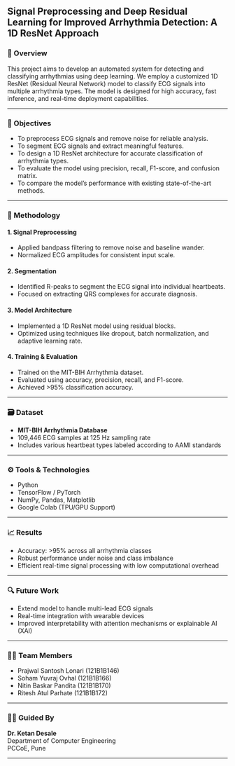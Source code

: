 ## Signal Preprocessing and Deep Residual Learning for Improved Arrhythmia Detection: A 1D ResNet Approach

### 📌 Overview

This project aims to develop an automated system for detecting and classifying arrhythmias using deep learning. We employ a customized 1D ResNet (Residual Neural Network) model to classify ECG signals into multiple arrhythmia types. The model is designed for high accuracy, fast inference, and real-time deployment capabilities.

---

### 🎯 Objectives

- To preprocess ECG signals and remove noise for reliable analysis.
- To segment ECG signals and extract meaningful features.
- To design a 1D ResNet architecture for accurate classification of arrhythmia types.
- To evaluate the model using precision, recall, F1-score, and confusion matrix.
- To compare the model’s performance with existing state-of-the-art methods.

---

### 🧠 Methodology

#### 1. **Signal Preprocessing**
- Applied bandpass filtering to remove noise and baseline wander.
- Normalized ECG amplitudes for consistent input scale.

#### 2. **Segmentation**
- Identified R-peaks to segment the ECG signal into individual heartbeats.
- Focused on extracting QRS complexes for accurate diagnosis.

#### 3. **Model Architecture**
- Implemented a 1D ResNet model using residual blocks.
- Optimized using techniques like dropout, batch normalization, and adaptive learning rate.

#### 4. **Training & Evaluation**
- Trained on the MIT-BIH Arrhythmia dataset.
- Evaluated using accuracy, precision, recall, and F1-score.
- Achieved >95% classification accuracy.

---

### 🗃 Dataset

- **MIT-BIH Arrhythmia Database**
- 109,446 ECG samples at 125 Hz sampling rate
- Includes various heartbeat types labeled according to AAMI standards

---

### ⚙️ Tools & Technologies

- Python
- TensorFlow / PyTorch
- NumPy, Pandas, Matplotlib
- Google Colab (TPU/GPU Support)

---

### 📈 Results

- Accuracy: >95% across all arrhythmia classes
- Robust performance under noise and class imbalance
- Efficient real-time signal processing with low computational overhead

---

### 🔍 Future Work

- Extend model to handle multi-lead ECG signals
- Real-time integration with wearable devices
- Improved interpretability with attention mechanisms or explainable AI (XAI)

---

### 👨‍💻 Team Members

- Prajwal Santosh Lonari (121B1B146)  
- Soham Yuvraj Ovhal (121B1B166)  
- Nitin Baskar Pandita (121B1B170)  
- Ritesh Atul Parhate (121B1B172)

---

### 🧑‍🏫 Guided By

**Dr. Ketan Desale**  
Department of Computer Engineering  
PCCoE, Pune

---
